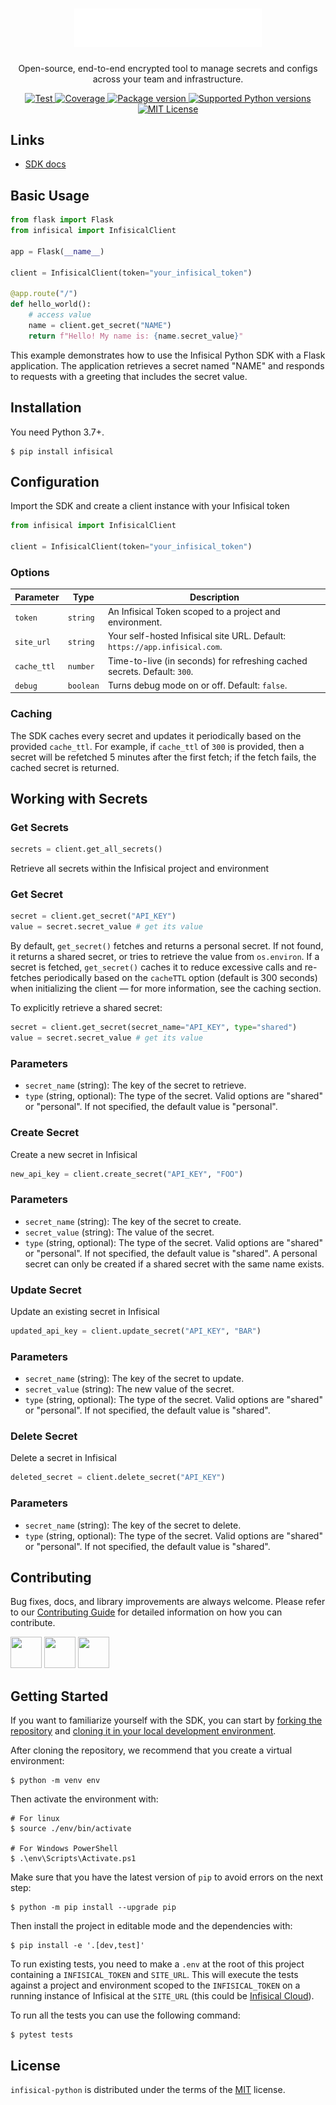 <h1 align="center">
    <a href="https://github.com/Infisical/infisical">
        <img width="300" src="https://raw.githubusercontent.com/Infisical/infisical-node/main/img/logoname-white.svg#gh-dark-mode-only" alt="infisical">
    </a>
</h1>
<p align="center">
  <p align="center">Open-source, end-to-end encrypted tool to manage secrets and configs across your team and infrastructure.</p>
</p>


<p align="center">
<a href="https://github.com/Astropilot/infisical-python/actions?query=workflow%3ATest+event%3Apush+branch%3Amain" target="_blank">
    <img src="https://github.com/Astropilot/infisical-python/workflows/Test/badge.svg?event=push&branch=main" alt="Test">
</a>
<a href="https://coverage-badge.samuelcolvin.workers.dev/redirect/Astropilot/infisical-python" target="_blank">
    <img src="https://coverage-badge.samuelcolvin.workers.dev/Astropilot/infisical-python.svg" alt="Coverage">
</a>
<a href="https://pypi.org/project/infisical" target="_blank">
    <img src="https://img.shields.io/pypi/v/infisical?color=%2334D058&label=pypi%20package" alt="Package version">
</a>
<a href="https://pypi.org/project/infisical" target="_blank">
    <img src="https://img.shields.io/pypi/pyversions/infisical.svg?color=%2334D058" alt="Supported Python versions">
</a>
<a href="https://github.com/Astropilot/infisical-python/blob/master/LICENSE">
    <img src="https://img.shields.io/github/license/Astropilot/infisical-python" alt="MIT License">
</a>
</p>

## Links

- [SDK docs](https://infisical.com/docs/sdks/languages/python)

## Basic Usage

```py
from flask import Flask
from infisical import InfisicalClient

app = Flask(__name__)

client = InfisicalClient(token="your_infisical_token")

@app.route("/")
def hello_world():
    # access value
    name = client.get_secret("NAME")
    return f"Hello! My name is: {name.secret_value}"
```

This example demonstrates how to use the Infisical Python SDK with a Flask application. The application retrieves a secret named "NAME" and responds to requests with a greeting that includes the secret value.

## Installation

You need Python 3.7+.

```console
$ pip install infisical
```

## Configuration

Import the SDK and create a client instance with your Infisical token


```py
from infisical import InfisicalClient

client = InfisicalClient(token="your_infisical_token")
```

### Options

| Parameter | Type     | Description |
| --------- | -------- | ----------- |
| `token`   | `string` | An Infisical Token scoped to a project and environment. |
| `site_url` | `string` | Your self-hosted Infisical site URL. Default: `https://app.infisical.com`. |
| `cache_ttl`| `number` | Time-to-live (in seconds) for refreshing cached secrets. Default: `300`.|
| `debug`   | `boolean` | Turns debug mode on or off. Default: `false`.      |

### Caching

The SDK caches every secret and updates it periodically based on the provided `cache_ttl`. For example, if `cache_ttl` of `300` is provided, then a secret will be refetched 5 minutes after the first fetch; if the fetch fails, the cached secret is returned.

## Working with Secrets

### Get Secrets

```py
secrets = client.get_all_secrets()
```

Retrieve all secrets within the Infisical project and environment

### Get Secret

```py
secret = client.get_secret("API_KEY")
value = secret.secret_value # get its value
```

By default, `get_secret()` fetches and returns a personal secret. If not found, it returns a shared secret, or tries to retrieve the value from `os.environ`. If a secret is fetched, `get_secret()` caches it to reduce excessive calls and re-fetches periodically based on the `cacheTTL` option (default is 300 seconds) when initializing the client — for more information, see the caching section.

To explicitly retrieve a shared secret:

```py
secret = client.get_secret(secret_name="API_KEY", type="shared")
value = secret.secret_value # get its value
```

### Parameters

- `secret_name` (string): The key of the secret to retrieve.
- `type` (string, optional): The type of the secret. Valid options are "shared" or "personal". If not specified, the default value is "personal".

### Create Secret

Create a new secret in Infisical

```py
new_api_key = client.create_secret("API_KEY", "FOO")
```

### Parameters

- `secret_name` (string): The key of the secret to create.
- `secret_value` (string): The value of the secret.
- `type` (string, optional): The type of the secret. Valid options are "shared" or "personal". If not specified, the default value is "shared". A personal secret can only be created if a shared secret with the same name exists.

### Update Secret

Update an existing secret in Infisical

```py
updated_api_key = client.update_secret("API_KEY", "BAR")
```

### Parameters

- `secret_name` (string): The key of the secret to update.
- `secret_value` (string): The new value of the secret.
- `type` (string, optional): The type of the secret. Valid options are "shared" or "personal". If not specified, the default value is "shared".

### Delete Secret

Delete a secret in Infisical

```py
deleted_secret = client.delete_secret("API_KEY")
```

### Parameters

- `secret_name` (string): The key of the secret to delete.
- `type` (string, optional): The type of the secret. Valid options are "shared" or "personal". If not specified, the default value is "shared".

## Contributing

Bug fixes, docs, and library improvements are always welcome. Please refer to our [Contributing Guide](https://infisical.com/docs/contributing/overview) for detailed information on how you can contribute.

[//]: contributor-faces

<!-- ALL-CONTRIBUTORS-LIST:START - Do not remove or modify this section -->
<!-- prettier-ignore-start -->
<!-- markdownlint-disable -->

<a href="https://github.com/Astropilot"><img src="https://avatars.githubusercontent.com/u/11898378?v=4" width="50" height="50" alt=""/></a> <a href="https://github.com/dangtony98"><img src="https://avatars.githubusercontent.com/u/25857006?v=4" width="50" height="50" alt=""/></a> <a href="https://github.com/Nnahoy"><img src="https://avatars.githubusercontent.com/u/86289996?v=4" width="50" height="50" alt=""/></a>

## Getting Started

If you want to familiarize yourself with the SDK, you can start by [forking the repository](https://docs.github.com/en/get-started/quickstart/fork-a-repo) and [cloning it in your local development environment](https://docs.github.com/en/repositories/creating-and-managing-repositories/cloning-a-repository). 

After cloning the repository, we recommend that you create a virtual environment:

```console
$ python -m venv env
```

Then activate the environment with:

```console
# For linux
$ source ./env/bin/activate

# For Windows PowerShell
$ .\env\Scripts\Activate.ps1
```

Make sure that you have the latest version of `pip` to avoid errors on the next step:
```console
$ python -m pip install --upgrade pip
```

Then install the project in editable mode and the dependencies with:
```console
$ pip install -e '.[dev,test]'
```

To run existing tests, you need to make a `.env` at the root of this project containing a `INFISICAL_TOKEN` and `SITE_URL`. This will execute the tests against a project and environment scoped to the `INFISICAL_TOKEN` on a running instance of Infisical at the `SITE_URL` (this could be [Infisical Cloud](https://app.infisical.com)).

To run all the tests you can use the following command:

```console
$ pytest tests
```

## License

`infisical-python` is distributed under the terms of the [MIT](https://spdx.org/licenses/MIT.html) license.
